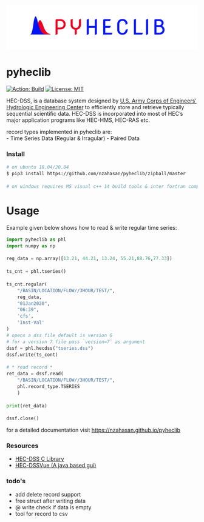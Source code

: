 <img src="assets/pyheclib_banner.png" alt="pyheclib">

# pyheclib
[![Action: Build](https://github.com/nzahasan/pyheclib/workflows/build/badge.svg)](https://github.com/nzahasan/pyheclib/actions)
[![License: MIT](https://img.shields.io/badge/License-MIT-yellow.svg)](https://opensource.org/licenses/MIT)


HEC-DSS, is a database system designed by [U.S. Army Corps of Engineers' Hydrologic 
Engineering Center](https://www.hec.usace.army.mil/) to efficiently store and retrieve 
typically sequential scientific data. HEC-DSS is incorporated into most of HEC’s 
major application programs like HEC-HMS, HEC-RAS etc.

record types implemented in pyheclib are:  
	- Time Series Data (Regular & Irragular) 
	- Paired Data


### Install

```bash
# on ubuntu 18.04/20.04
$ pip3 install https://github.com/nzahasan/pyheclib/zipball/master 

# on windows requires MS visual c++ 14 build tools & inter fortran compiler 


```

# Usage

Example given below shows how to read & write regular  time series:

```python
import pyheclib as phl
import numpy as np

reg_data = np.array([13.21, 44.21, 13.24, 55.21,88.76,77.33])

ts_cnt = phl.tseries()

ts_cnt.regular(
	"/BASIN/LOCATION/FLOW//3HOUR/TEST/",
	reg_data,
	"01Jan2020",
	"06:39",
	'cfs',
	'Inst-Val'
)
# opens a dss file default is version 6
# for a version 7 file pass `version=7` as argument 
dssf = phl.hecdss("tseries.dss")
dssf.write(ts_cont)

# * read record *
ret_data = dssf.read(
	"/BASIN/LOCATION/FLOW//3HOUR/TEST/",
	phl.record_type.TSERIES
	)

print(ret_data)

dssf.close()
```

for a detailed documentation visit https://nzahasan.github.io/pyheclib


### Resources  

- [HEC-DSS C Library](https://www.hec.usace.army.mil/software/hec-dss/downloads.aspx) 
- [HEC-DSSVue (A java based gui)](https://www.hec.usace.army.mil/software/hec-dssvue/)

### todo's
- add delete record support
- free struct after writing data
- @ write check if data is empty
- tool for record to csv 